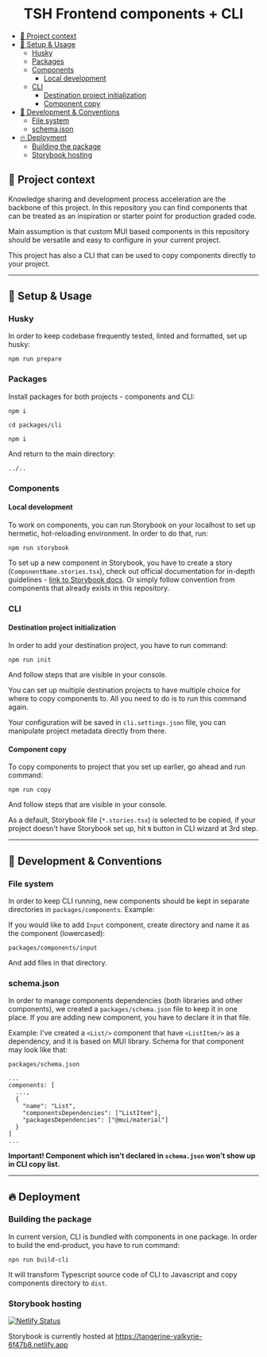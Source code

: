 <h1 align="center">TSH Frontend components + CLI</h1>


- [📘 Project context](#-project-context)
- [🔨 Setup \& Usage](#-setup--usage)
  - [Husky](#husky)
  - [Packages](#packages)
  - [Components](#components)
    - [Local development](#local-development)
  - [CLI](#cli)
    - [Destination project initialization](#destination-project-initialization)
    - [Component copy](#component-copy)
- [🛃 Development \& Conventions](#-development--conventions)
  - [File system](#file-system)
  - [schema.json](#schemajson)
- [🔥 Deployment](#-deployment)
  - [Building the package](#building-the-package)
  - [Storybook hosting](#storybook-hosting)


## 📘 Project context

Knowledge sharing and development process acceleration are the backbone of this project. In this repository you can find components that can be treated as an inspiration or starter point for production graded code.

Main assumption is that custom MUI based components in this repository should be versatile and easy to configure in your current project.

This project has also a CLI that can be used to copy components directly to your project.

___

## 🔨 Setup & Usage

### Husky

In order to keep codebase frequently tested, linted and formatted, set up husky:

```
npm run prepare
```

### Packages

Install packages for both projects - components and CLI:

```
npm i
```

```
cd packages/cli
```

```
npm i
```

And return to the main directory:

```
../..
```

### Components

#### Local development


To work on components, you can run Storybook on your localhost to set up hermetic, hot-reloading environment. In order to do that, run:

```
npm run storybook
```

To set up a new component in Storybook, you have to create a story (`ComponentName.stories.tsx`), check out official documentation for in-depth guidelines - [link to Storybook docs](https://storybook.js.org/docs/react/writing-stories/introduction). Or simply follow convention from components that already exists in this repository.

### CLI

#### Destination project initialization


In order to add your destination project, you have to run command:

```
npm run init
```

And follow steps that are visible in your console.

You can set up multiple destination projects to have multiple choice for where to copy components to. All you need to do is to run this command again.

Your configuration will be saved in `cli.settings.json` file, you can manipulate project metadata directly from there.

#### Component copy

To copy components to project that you set up earlier, go ahead and run command:

```
npm run copy
```

And follow steps that are visible in your console.

As a default, Storybook file (`*.stories.tsx`) is selected to be copied, if your project doesn't have Storybook set up, hit `N` button in CLI wizard at 3rd step.

___

## 🛃 Development & Conventions

### File system

In order to keep CLI running, new components should be kept in separate directories in `packages/components`. Example:

If you would like to add `Input` component, create directory and name it as the component (lowercased):

```
packages/components/input
```

And add files in that directory. 

### schema.json

In order to manage components dependencies (both libraries and other components), we created a `packages/schema.json` file to keep it in one place.
If you are adding new component, you have to declare it in that file.

Example:
I've created a `<List/>` component that have `<ListItem/>` as a dependency, and it is based on MUI library. Schema for that component may look like that:

`packages/schema.json`
```
...
components: [
  ...,
  {
    "name": "List",
    "componentsDependencies": ["ListItem"],
    "packagesDependencies": ["@mui/material"]
  }
]
...
```

**Important! Component which isn't declared in `schema.json` won't show up in CLI copy list.**
___

## 🔥 Deployment

### Building the package

In current version, CLI is bundled with components in one package. In order to build the end-product, you have to run command:

```
npn run build-cli
```

It will transform Typescript source code of CLI to Javascript and copy components directory to `dist`.

### Storybook hosting
 
[![Netlify Status](https://api.netlify.com/api/v1/badges/7a89d9c3-1e97-493c-9ce4-14538ef3fe6e/deploy-status)](https://app.netlify.com/sites/tangerine-valkyrie-6f47b8/deploys)


Storybook is currently hosted at https://tangerine-valkyrie-6f47b8.netlify.app